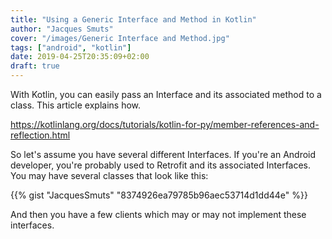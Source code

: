```yaml
---
title: "Using a Generic Interface and Method in Kotlin"
author: "Jacques Smuts"
cover: "/images/Generic Interface and Method.jpg"
tags: ["android", "kotlin"]
date: 2019-04-25T20:35:09+02:00
draft: true
---
```


With Kotlin, you can easily pass an Interface and its associated method to a class. This article explains how.

<!--more-->

https://kotlinlang.org/docs/tutorials/kotlin-for-py/member-references-and-reflection.html

So let's assume you have several different Interfaces. If you're an Android developer, you're probably used to Retrofit and its associated Interfaces. You may have several classes that look like this:

{{% gist "JacquesSmuts" "8374926ea79785b96aec53714d1dd44e" %}}

And then you have a few clients which may or may not implement these interfaces.